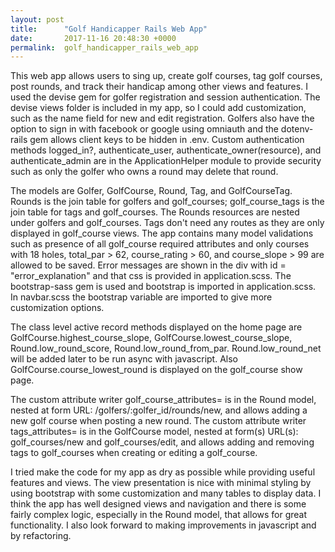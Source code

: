 ```yaml
---
layout: post
title:      "Golf Handicapper Rails Web App"
date:       2017-11-16 20:48:30 +0000
permalink:  golf_handicapper_rails_web_app
---
```



This web app allows users to sing up, create golf courses, tag golf courses, post rounds, and track their handicap among other views and features. I used the devise gem for golfer registration and session authentication. The devise views folder is included in my app, so I could add customization, such as the name field for new and edit registration. Golfers also have the option to sign in with facebook or google using omniauth and the dotenv-rails gem allows client keys to be hidden in .env. Custom authentication methods logged_in?, authenticate_user, authenticate_owner(resource), and authenticate_admin are in the ApplicationHelper module to provide security such as only the golfer who owns a round may delete that round.

The models are Golfer, GolfCourse, Round, Tag, and GolfCourseTag. Rounds is the join table for golfers and golf_courses;  golf_course_tags is the join table for tags and golf_courses. The Rounds resources are nested under golfers and golf_courses. Tags don't need any routes as they are only displayed in golf_course views. The app contains many model validations such as presence of all golf_course required attributes and only courses with 18 holes, total_par > 62, course_rating > 60, and course_slope > 99 are allowed to be saved. Error messages are shown in the div with id = "error_explanation" and that css is provided in application.scss. The bootstrap-sass gem is used and bootstrap is imported in application.scss. In navbar.scss the bootstrap variable are imported to give more customization options.

The class level active record methods displayed on the home page are GolfCourse.highest_course_slope, GolfCourse.lowest_course_slope, Round.low_round_score, Round.low_round_from_par. Round.low_round_net will be added later to be run async with javascript. Also GolfCourse.course_lowest_round is displayed on the golf_course show page.

The custom attribute writer golf_course_attributes=  is in the Round model, nested at form URL: /golfers/:golfer_id/rounds/new, and allows adding a new golf course when posting a new round. The custom attribute writer tags_attributes= is in  the GolfCourse model, nested at form(s) URL(s):  golf_courses/new and golf_courses/edit, and allows adding and removing tags to golf_courses when creating or editing a golf_course.

I tried make the code for my app as dry as possible while providing useful features and views. The view presentation is nice with minimal styling by using bootstrap with some customization and many tables to display data. I think the app has well designed views and navigation and there is some fairly complex logic, especially in the Round model, that allows for great functionality. I also look forward to making improvements in javascript and by refactoring.
